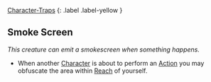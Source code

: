 [Character-Traps](Game/Core/Character-Traps)
{: .label .label-yellow }
## Smoke Screen
*This creature can emit a smokescreen when something happens.*

* When another [Character](Game/Core/Terminology#Character) is about to perform an [Action](Game/Core/Terminology#Action) you may obfuscate the area within [Reach](Game/Core/Movement#Reach) of yourself.